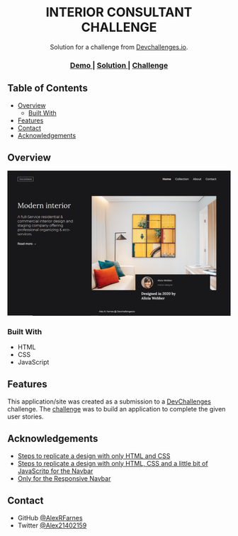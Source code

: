 <!-- Please update value in the {}  -->

<h1 align="center">INTERIOR CONSULTANT CHALLENGE</h1>

<div align="center">
   Solution for a challenge from  <a href="http://devchallenges.io" target="_blank">Devchallenges.io</a>.
</div>

<div align="center">
  <h3>
    <a href="https://lucid-yalow-944a0d.netlify.app/">
      Demo
    </a>
    <span> | </span>
    <a href="https://github.com/AlexRFarnes/interior-consultant">
      Solution
    </a>
    <span> | </span>
    <a href="https://devchallenges.io/challenges/Jymh2b2FyebRTUljkNcb">
      Challenge
    </a>
  </h3>
</div>

<!-- TABLE OF CONTENTS -->

## Table of Contents

- [Overview](#overview)
  - [Built With](#built-with)
- [Features](#features)
- [Contact](#contact)
- [Acknowledgements](#acknowledgements)

<!-- OVERVIEW -->

## Overview

![screenshot](https://raw.githubusercontent.com/AlexRFarnes/interior-consultant/main/.github/images/Capture.png)

### Built With

<!-- This section should list any major frameworks that you built your project using. Here are a few examples.-->

- HTML
- CSS
- JavaScript

## Features

<!-- List the features of your application or follow the template. Don't share the figma file here :) -->

This application/site was created as a submission to a [DevChallenges](https://devchallenges.io/challenges) challenge. The [challenge](https://devchallenges.io/challenges/Jymh2b2FyebRTUljkNcb) was to build an application to complete the given user stories.

## Acknowledgements

<!-- This section should list any articles or add-ons/plugins that helps you to complete the project. This is optional but it will help you in the future. For exmpale -->

- [Steps to replicate a design with only HTML and CSS](https://devchallenges-blogs.web.app/how-to-replicate-design/)
- [Steps to replicate a design with only HTML, CSS and a little bit of JavaScritp for the Navbar](https://www.youtube.com/watch?v=d-qVF18Q7es)
- [Only for the Responsive Navbar](https://www.youtube.com/watch?v=At4B7A4GOPg)

## Contact

- GitHub [@AlexRFarnes](https://github.com/AlexRFarnes)
- Twitter [@Alex21402159](https://twitter.com/@Alex21402159)

